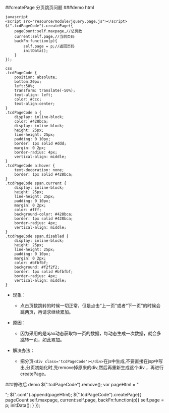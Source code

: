 ##createPage 分页跳页问题
###demo
	html
	<div class='tcdPageCode'></div>

	javascript
	<script src="resource/module/jquery.page.js"></script>
	$(".tcdPageCode").createPage({
		pageCount:self.maxpage,//总页数
		current:self.page,//当前页码
		backFn:function(p){
			self.page = p;//返回页码
			initData();
		}
	});

	css
	.tcdPageCode {
		position: absolute;
		bottom:20px;
		left:50%;
		transform: translate(-50%);
		text-align: left;
		color: #ccc;
		text-align:center;
	}
	.tcdPageCode a {
		display: inline-block;
		color: #428bca;
		display: inline-block;
		height: 25px;	
		line-height: 25px;	
		padding: 0 10px;
		border: 1px solid #ddd;	
		margin: 0 2px;
		border-radius: 4px;
		vertical-align: middle;
	}
	.tcdPageCode a:hover {
		text-decoration: none;
		border: 1px solid #428bca;
	}
	.tcdPageCode span.current {
		display: inline-block;
		height: 25px;
		line-height: 25px;
		padding: 0 10px;
		margin: 0 2px;
		color: #fff;
		background-color: #428bca;	
		border: 1px solid #428bca;
		border-radius: 4px;
		vertical-align: middle;
	}
	.tcdPageCode span.disabled {	
		display: inline-block;
		height: 25px;
		line-height: 25px;
		padding: 0 10px;
		margin: 0 2px;	
		color: #bfbfbf;
		background: #f2f2f2;
		border: 1px solid #bfbfbf;
		border-radius: 4px;
		vertical-align: middle;
	}

- 现象：
 
   - 点击页数跳转的时候一切正常，但是点击“上一页”或者“下一页”的时候会跳两页，再请求继续累加。

- 原因：

   - 因为采用的是ajax动态获取每一页的数据，每动态生成一次数据，就会多跳转一页，如此累加。

- 解决办法：

   - 把分页`<div class='tcdPageCode'></div>`在js中生成,不要直接在jsp中写出,分页初始化时,先remove掉原来的div,然后再重新生成这个div ，再进行createPage。

###修改后 demo
	$(".tcdPageCode").remove();
	var pageHtml = "<div class='tcdPageCode'></div>";
	$(".cont").append(pageHtml);
	$(".tcdPageCode").createPage({
		pageCount:self.maxpage,
		current:self.page,
		backFn:function(p){
			self.page = p;
			initData();
		}
	});
